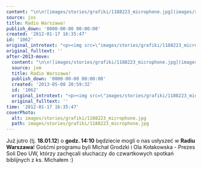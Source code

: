```yaml
---
content: "\n\n![images/stories/grafiki/1188223_microphone.jpg](images/stories/grafiki/1188223_microphone.jpg)\nJuż jutro (tj. **18.01.12**) o **godz. 14:10** będziecie mogli o nas usłyszeć w **Radiu Warszawa**!\nGośćmi programu byli Michał Grodzki i Ola Kołakowska - Prezes Soli Deo UW, którzy zachęcali słuchaczy do czwartkowych spotkań biblijnych z ks. Michałem :)\n\_\n\n\n<!--CONTENT FROM OLD SERVER (jos before 2013): \n\n![images/stories/grafiki/1188223_microphone.jpg](images/stories/grafiki/1188223_microphone.jpg)\n\r\n\nJuż jutro (tj. **18.01.12**) o **godz. 14:10** będziecie mogli o nas usłyszeć w **Radiu Warszawa**!\n\r\n\nGośćmi programu byli Michał Grodzki i Ola Kołakowska - Prezes Soli Deo UW, którzy zachęcali słuchaczy do czwartkowych spotkań biblijnych z ks. Michałem :)\n\r\n\n\_\n\n-->"
source: jos
title: Radio Warszawa!
publish_down: '0000-00-00 00:00:00'
created: '2012-01-17 16:35:47'
id: '1062'
original_introtext: "<p><img src=\"images/stories/grafiki/1188223_microphone.jpg\" width=\"150\" style=\"margin-right: 15px; float: left;\" /></p>\r\n<p style=\"padding-left: 150px;\">Już jutro (tj. <strong>18.01.12</strong>) o <strong>godz. 14:10</strong> będziecie mogli o nas usłyszeć w <strong>Radiu Warszawa</strong>!</p>\r\n<p style=\"padding-left: 150px;\">Gośćmi programu byli Michał Grodzki i Ola Kołakowska - Prezes Soli Deo UW, którzy zachęcali słuchaczy do czwartkowych spotkań biblijnych z ks. Michałem :)</p>\r\n<p style=\"padding-left: 180px;\">\_</p>"
original_fulltext: ''
after-2013-move:
  content: "\n\n![images/stories/grafiki/1188223_microphone.jpg](images/stories/grafiki/1188223_microphone.jpg)\nJuż jutro (tj. **18.01.12**) o **godz. 14:10** będziecie mogli o nas usłyszeć w **Radiu Warszawa**!\nGośćmi programu byli Michał Grodzki i Ola Kołakowska - Prezes Soli Deo UW, którzy zachęcali słuchaczy do czwartkowych spotkań biblijnych z ks. Michałem :)\n\_\n"
  source: jom
  title: Radio Warszawa!
  publish_down: '0000-00-00 00:00:00'
  created: '2013-05-08 20:59:32'
  id: '1062'
  original_introtext: "<p><img src=\"images/stories/grafiki/1188223_microphone.jpg\" width=\"150\" style=\"margin-right: 15px; float: left;\" /></p>\n<p style=\"padding-left: 150px;\">Już jutro (tj. <strong>18.01.12</strong>) o <strong>godz. 14:10</strong> będziecie mogli o nas usłyszeć w <strong>Radiu Warszawa</strong>!</p>\n<p style=\"padding-left: 150px;\">Gośćmi programu byli Michał Grodzki i Ola Kołakowska - Prezes Soli Deo UW, którzy zachęcali słuchaczy do czwartkowych spotkań biblijnych z ks. Michałem :)</p>\n<p style=\"padding-left: 180px;\">\_</p>"
  original_fulltext: ''
time: '2012-01-17 16:35:47'
coverPhoto:
  alt: images/stories/grafiki/1188223_microphone.jpg
  path: images/stories/grafiki/1188223_microphone.jpg
---
```

Już jutro (tj. **18.01.12**) o **godz. 14:10** będziecie mogli o nas usłyszeć w **Radiu Warszawa**!
Gośćmi programu byli Michał Grodzki i Ola Kołakowska - Prezes Soli Deo UW, którzy zachęcali słuchaczy do czwartkowych spotkań biblijnych z ks. Michałem :)
 


<!--CONTENT FROM OLD SERVER (jos before 2013): 




Już jutro (tj. **18.01.12**) o **godz. 14:10** będziecie mogli o nas usłyszeć w **Radiu Warszawa**!


Gośćmi programu byli Michał Grodzki i Ola Kołakowska - Prezes Soli Deo UW, którzy zachęcali słuchaczy do czwartkowych spotkań biblijnych z ks. Michałem :)


 

-->

<!--{{json:{"created_date":"2012-01-17 16:35:47","publish_down":"0000-00-00 00:00:00","id":"1062"}}}-->